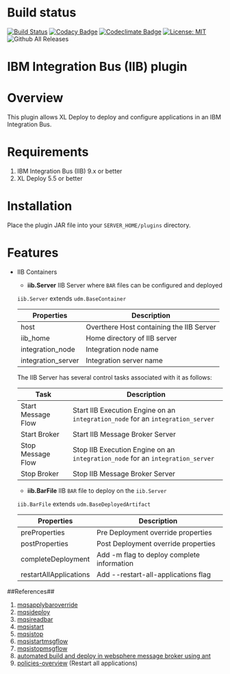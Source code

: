 # Build status #

[![Build Status][xld-iib-plugin-travis-image]][xld-iib-plugin-travis-url]
[![Codacy Badge][xld-iib-plugin-codacy-image]][xld-iib-plugin-codacy-url]
[![Codeclimate Badge][xld-iib-plugin-codeclimate-image]][xld-iib-plugin-codeclimate-url]
[![License: MIT][xld-iib-plugin-license-image]][xld-iib-plugin-license-url]
![Github All Releases][xld-iib-plugin-downloads-image]

[xld-iib-plugin-travis-image]: https://travis-ci.org/xebialabs-community/xld-iib-plugin.svg?branch=master
[xld-iib-plugin-travis-url]: https://travis-ci.org/xebialabs-community/xld-iib-plugin
[xld-iib-plugin-license-image]: https://img.shields.io/badge/License-MIT-yellow.svg
[xld-iib-plugin-license-url]: https://opensource.org/licenses/MIT
[xld-iib-plugin-downloads-image]: https://img.shields.io/github/downloads/xebialabs-community/xld-iib-plugin/total.svg
[xld-iib-plugin-codacy-image]: https://api.codacy.com/project/badge/Grade/99114736d2b9428f813bcd24f52e2a61
[xld-iib-plugin-codacy-url]: https://www.codacy.com/app/zvercodebender/xld-iib-plugin?utm_source=github.com&amp;utm_medium=referral&amp;utm_content=xebialabs-community/xld-iib-plugin&amp;utm_campaign=Badge_Grade
[xld-iib-plugin-codeclimate-image]: https://api.codeclimate.com/v1/badges/a0e427804d6869a540d3/maintainability 
[xld-iib-plugin-codeclimate-url]: https://codeclimate.com/github/xebialabs-community/xld-iib-plugin/maintainability


# IBM Integration Bus (IIB) plugin #


# Overview #
This plugin allows XL Deploy to deploy and configure applications in an IBM Integration Bus.


# Requirements #

1. IBM Integration Bus (IIB) 9.x or better
2. XL Deploy 5.5 or better
	

# Installation #

Place the plugin JAR file into your `SERVER_HOME/plugins` directory. 

# Features #

* IIB Containers

	* **iib.Server**
	IIB Server where `BAR` files can be configured and deployed
	
	`iib.Server` extends `udm.BaseContainer`
	
	|  Properties          |           Description                    |
	|----------------------|------------------------------------------|
	|  host                | Overthere Host containing the IIB Server |
	|  iib_home            | Home directory of IIB server             |
	|  integration_node    | Integration node name                    |
    |  integration_server  | Integration server name                  |
    
    The IIB Server has several control tasks associated with it as follows:
    
    |  Task              |    Description                                           |
    |--------------------|----------------------------------------------------------|
    | Start Message Flow | Start IIB Execution Engine on an `integration_node` for an `integration_server` |
    | Start Broker       | Start IIB Message Broker Server                          |
    | Stop Message Flow  | Stop IIB Execution Engine on an `integration_node` for an `integration_server` |
    | Stop Broker        | Stop IIB Message Broker Server                           |
    
    
    
    * **iib.BarFile**
    IIB `BAR` file to deploy on the `iib.Server`
    
    `iib.BarFile` extends `udm.BaseDeployedArtifact`
    
    |  Properties               |          Description                        |
    |---------------------------|---------------------------------------------|
    |    preProperties          |  Pre Deployment override properties         |
    |    postProperties         |  Post Deployment override properties        |
    |    completeDeployment     |  Add -m flag to deploy complete information |
    |    restartAllApplications |  Add --restart-all-applications flag        | 
    

##References##

1. [mqsapplybaroverride](https://www.ibm.com/support/knowledgecenter/SSMKHH_9.0.0/com.ibm.etools.mft.doc/an19545_.htm)
2. [mqsideploy](https://www.ibm.com/support/knowledgecenter/SSMKHH_9.0.0/com.ibm.etools.mft.doc/an28520_.htm)
3. [mqsireadbar](https://www.ibm.com/support/knowledgecenter/SSMKHH_9.0.0/com.ibm.etools.mft.doc/an26160_.htm)
4. [mqsistart](https://www.ibm.com/support/knowledgecenter/SSMKHH_9.0.0/com.ibm.etools.mft.doc/an28060_.htm)
5. [mqsistop](https://www.ibm.com/support/knowledgecenter/en/SSMKHH_9.0.0/com.ibm.etools.mft.doc/an28080_.htm)
6. [mqsistartmsgflow](https://www.ibm.com/support/knowledgecenter/en/SSMKHH_9.0.0/com.ibm.etools.mft.doc/an26100_.htm)
7. [mqsistopmsgflow](https://www.ibm.com/support/knowledgecenter/en/SSMKHH_9.0.0/com.ibm.etools.mft.doc/an26110_.htm)
8. [automated build and deploy in websphere message broker using ant](http://blogs.perficient.com/ibm/2013/08/27/automated-build-and-deploy-in-websphere-message-broker-using-ant/)
9. [policies-overview](https://www.ibm.com/docs/en/app-connect/12.0?topic=policies-overview) (Restart all applications)

